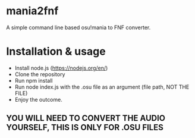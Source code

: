 # mania2fnf
A simple command line based osu!mania to FNF converter.

# Installation & usage
- Install node.js (https://nodejs.org/en/)
- Clone the repository
- Run npm install
- Run node index.js with the .osu file as an argument (file path, NOT THE FILE)
- Enjoy the outcome.

## YOU WILL NEED TO CONVERT THE AUDIO YOURSELF, THIS IS ONLY FOR .OSU FILES
